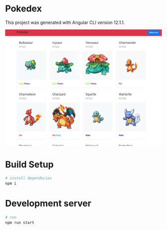 # Pokedex
This project was generated with Angular CLI version 12.1.1.

![Alt text](./pokedex.PNG "Title")

# Build Setup
```bash
# install dependecies
npm i
```

# Development server
```bash
# run
npm run start
```
